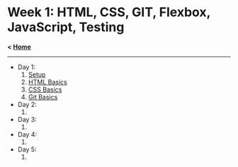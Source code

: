 # Week 1: HTML, CSS, GIT, Flexbox, JavaScript, Testing

**< [Home](../README.md)**

---

- Day 1:
  1. [Setup](./day-1/01-setup.md)
  2. [HTML Basics](./day-1/02-html-basics.md)
  3. [CSS Basics](./day-1/03-css-basics.md)
  4. [Git Basics](./day-1/04-git-basics.md)
- Day 2:
  1. []()
- Day 3:
  1. []()
- Day 4:
  1. []()
- Day 5:
  1. []()
